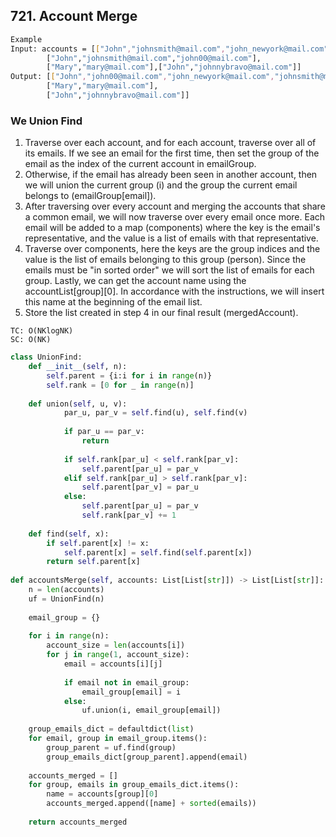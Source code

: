 ## 721. Account Merge

```bash
Example
Input: accounts = [["John","johnsmith@mail.com","john_newyork@mail.com"],
        ["John","johnsmith@mail.com","john00@mail.com"],
        ["Mary","mary@mail.com"],["John","johnnybravo@mail.com"]]
Output: [["John","john00@mail.com","john_newyork@mail.com","johnsmith@mail.com"],
        ["Mary","mary@mail.com"],
        ["John","johnnybravo@mail.com"]]
```

### We Union Find

1. Traverse over each account, and for each account, traverse over all of its emails. If we see an email for the first time, then set the group of the email as the index of the current account in emailGroup.
2. Otherwise, if the email has already been seen in another account, then we will union the current group (i) and the group the current email belongs to (emailGroup[email]).
3. After traversing over every account and merging the accounts that share a common email, we will now traverse over every email once more. Each email will be added to a map (components) where the key is the email's representative, and the value is a list of emails with that representative.
4. Traverse over components, here the keys are the group indices and the value is the list of emails belonging to this group (person). Since the emails must be "in sorted order" we will sort the list of emails for each group. Lastly, we can get the account name using the accountList[group][0]. In accordance with the instructions, we will insert this name at the beginning of the email list.
5. Store the list created in step 4 in our final result (mergedAccount).

```
TC: O(NKlogNK)
SC: O(NK)
```

```python
class UnionFind:
    def __init__(self, n):
        self.parent = {i:i for i in range(n)}
        self.rank = [0 for _ in range(n)]
    
    def union(self, u, v):
            par_u, par_v = self.find(u), self.find(v)
            
            if par_u == par_v:
                return
            
            if self.rank[par_u] < self.rank[par_v]:
                self.parent[par_u] = par_v
            elif self.rank[par_u] > self.rank[par_v]:
                self.parent[par_v] = par_u
            else:
                self.parent[par_u] = par_v
                self.rank[par_v] += 1
                
    def find(self, x):
        if self.parent[x] != x:
            self.parent[x] = self.find(self.parent[x])
        return self.parent[x]
        
def accountsMerge(self, accounts: List[List[str]]) -> List[List[str]]:
    n = len(accounts)
    uf = UnionFind(n)
    
    email_group = {}
    
    for i in range(n):
        account_size = len(accounts[i])
        for j in range(1, account_size):
            email = accounts[i][j]
            
            if email not in email_group:
                email_group[email] = i
            else:
                uf.union(i, email_group[email])    
    
    group_emails_dict = defaultdict(list)
    for email, group in email_group.items():
        group_parent = uf.find(group)
        group_emails_dict[group_parent].append(email)
        
    accounts_merged = []
    for group, emails in group_emails_dict.items():
        name = accounts[group][0]
        accounts_merged.append([name] + sorted(emails))
        
    return accounts_merged
```
